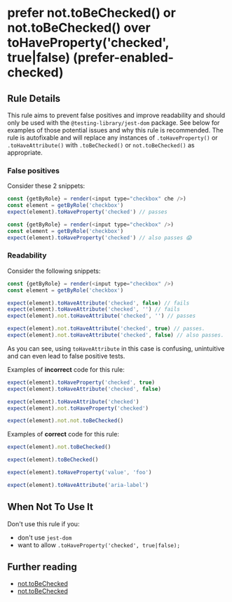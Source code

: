 # prefer not.toBeChecked() or not.toBeChecked() over toHaveProperty('checked', true|false) (prefer-enabled-checked)

## Rule Details

This rule aims to prevent false positives and improve readability and should
only be used with the `@testing-library/jest-dom` package. See below for
examples of those potential issues and why this rule is recommended. The rule is
autofixable and will replace any instances of `.toHaveProperty()` or
`.toHaveAttribute()` with `.toBeChecked()` or `not.toBeChecked()` as
appropriate.

### False positives

Consider these 2 snippets:

```js
const {getByRole} = render(<input type="checkbox" che />)
const element = getByRole('checkbox')
expect(element).toHaveProperty('checked') // passes

const {getByRole} = render(<input type="checkbox" />)
const element = getByRole('checkbox')
expect(element).toHaveProperty('checked') // also passes 😱
```

### Readability

Consider the following snippets:

```js
const {getByRole} = render(<input type="checkbox" />)
const element = getByRole('checkbox')

expect(element).toHaveAttribute('checked', false) // fails
expect(element).toHaveAttribute('checked', '') // fails
expect(element).not.toHaveAttribute('checked', '') // passes

expect(element).not.toHaveAttribute('checked', true) // passes.
expect(element).not.toHaveAttribute('checked', false) // also passes.
```

As you can see, using `toHaveAttribute` in this case is confusing, unintuitive
and can even lead to false positive tests.

Examples of **incorrect** code for this rule:

```js
expect(element).toHaveProperty('checked', true)
expect(element).toHaveAttribute('checked', false)

expect(element).toHaveAttribute('checked')
expect(element).not.toHaveProperty('checked')

expect(element).not.not.toBeChecked()
```

Examples of **correct** code for this rule:

```js
expect(element).not.toBeChecked()

expect(element).toBeChecked()

expect(element).toHaveProperty('value', 'foo')

expect(element).toHaveAttribute('aria-label')
```

## When Not To Use It

Don't use this rule if you:

- don't use `jest-dom`
- want to allow `.toHaveProperty('checked', true|false);`

## Further reading

- [not.toBeChecked](https://github.com/testing-library/jest-dom#not.toBeChecked)
- [not.toBeChecked](https://github.com/testing-library/jest-dom#not.toBeChecked)
